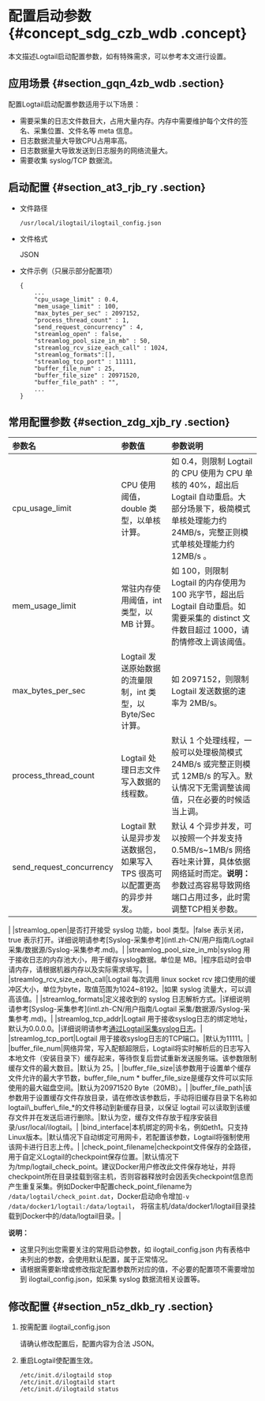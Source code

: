 # 配置启动参数 {#concept_sdg_czb_wdb .concept}

本文描述Logtail启动配置参数，如有特殊需求，可以参考本文进行设置。

## 应用场景 {#section_gqn_4zb_wdb .section}

配置Logtail启动配置参数适用于以下场景：

-   需要采集的日志文件数目大，占用大量内存。内存中需要维护每个文件的签名、采集位置、文件名等 meta 信息。
-   日志数据流量大导致CPU占用率高。
-   日志数据量大导致发送到日志服务的网络流量大。
-   需要收集 syslog/TCP 数据流。

## 启动配置 {#section_at3_rjb_ry .section}

-   文件路径

    ```
    /usr/local/ilogtail/ilogtail_config.json
    ```

-   文件格式

    JSON

-   文件示例（只展示部分配置项）

    ```
    {
        ...
        "cpu_usage_limit" : 0.4,
        "mem_usage_limit" : 100,
        "max_bytes_per_sec" : 2097152,
        "process_thread_count" : 1,
        "send_request_concurrency" : 4,
        "streamlog_open" : false,
        "streamlog_pool_size_in_mb" : 50,
        "streamlog_rcv_size_each_call" : 1024,
        "streamlog_formats":[],
        "streamlog_tcp_port" : 11111,
        "buffer_file_num" : 25,
        "buffer_file_size" : 20971520,
        "buffer_file_path" : "",
        ...
    }
    ```


## 常用配置参数 {#section_zdg_xjb_ry .section}

|参数名|参数值|参数说明|
|:--|:--|:---|
|cpu\_usage\_limit|CPU 使用阈值，double 类型，以单核计算。|如 0.4，则限制 Logtail 的 CPU 使用为 CPU 单核的 40%，超出后 Logtail 自动重启。大部分场景下，极简模式单核处理能力约 24MB/s，完整正则模式单核处理能力约 12MB/s 。|
|mem\_usage\_limit|常驻内存使用阈值，int 类型，以 MB 计算。|如 100，则限制 Logtail 的内存使用为 100 兆字节，超出后 Logtail 自动重启。如需要采集的 distinct 文件数目超过 1000，请酌情修改上调该阈值。|
|max\_bytes\_per\_sec|Logtail 发送原始数据的流量限制，int 类型，以 Byte/Sec 计算。|如 2097152，则限制 Logtail 发送数据的速率为 2MB/s。|
|process\_thread\_count|Logtail 处理日志文件写入数据的线程数。|默认 1 个处理线程，一般可以处理极简模式 24MB/s 或完整正则模式 12MB/s 的写入。默认情况下无需调整该阈值，只在必要的时候适当上调。|
|send\_request\_concurrency|Logtail 默认是异步发送数据包，如果写入 TPS 很高可以配置更高的异步并发。|默认 4 个异步并发，可以按照一个并发支持 0.5MB/s~1MB/s 网络吞吐来计算，具体依据网络延时而定。**说明：** 参数过高容易导致网络端口占用过多，此时需调整TCP相关参数。

|
|streamlog\_open|是否打开接受 syslog 功能，bool 类型。|false 表示关闭，true 表示打开。详细说明请参考[Syslog-采集参考](intl.zh-CN/用户指南/Logtail 采集/数据源/Syslog-采集参考.md)。|
|streamlog\_pool\_size\_in\_mb|syslog 用于接收日志的内存池大小，用于缓存syslog数据。单位是 MB。|程序启动时会申请内存，请根据机器内存以及实际需求填写。|
|streamlog\_rcv\_size\_each\_call|Logtail 每次调用 linux socket rcv 接口使用的缓冲区大小，单位为byte，取值范围为1024~8192。|如果 syslog 流量大，可以调高该值。|
|streamlog\_formats|定义接收到的 syslog 日志解析方式。|详细说明请参考[Syslog-采集参考](intl.zh-CN/用户指南/Logtail 采集/数据源/Syslog-采集参考.md)。|
|streamlog\_tcp\_addr|Logtail 用于接收syslog日志的绑定地址，默认为0.0.0.0。|详细说明请参考[通过Logtail采集syslog日志](LogService_user_guide_0033.md)。|
|streamlog\_tcp\_port|Logtail 用于接收syslog日志的TCP端口。|默认为11111。|
|buffer\_file\_num|网络异常，写入配额超限后，Logtail将实时解析后的日志写入本地文件（安装目录下）缓存起来，等待恢复后尝试重新发送服务端。该参数限制缓存文件的最大数目。|默认为 25。|
|buffer\_file\_size|该参数用于设置单个缓存文件允许的最大字节数，buffer\_file\_num \* buffer\_file\_size是缓存文件可以实际使用的最大磁盘空间。|默认为20971520 Byte（20MB）。|
|buffer\_file\_path|该参数用于设置缓存文件存放目录，请在修改该参数后，手动将旧缓存目录下名称如 logtail\\\_buffer\\\_file\_\*的文件移动到新缓存目录，以保证 logtail 可以读取到该缓存文件并在发送后进行删除。|默认为空，缓存文件存放于程序安装目录/usr/local/ilogtail。|
|bind\_interface|本机绑定的网卡名，例如eth1。只支持Linux版本。|默认情况下自动绑定可用网卡，若配置该参数，Logtail将强制使用该网卡进行日志上传。|
|check\_point\_filename|checkpoint文件保存的全路径，用于自定义Logtail的checkpoint保存位置。|默认情况下为/tmp/logtail\_check\_point。建议Docker用户修改此文件保存地址，并将checkpoint所在目录挂载到宿主机，否则容器释放时会因丢失checkpoint信息而产生重复采集。例如Docker中配置check\_point\_filename为 `/data/logtail/check_point.dat`，Docker启动命令增加`-v /data/docker1/logtail:/data/logtail`， 将宿主机/data/docker1/logtail目录挂载到Docker中的/data/logtail目录。|

**说明：** 

-   这里只列出您需要关注的常用启动参数，如 ilogtail\_config.json 内有表格中未列出的参数，会使用默认配置，属于正常情况。
-   请根据需要新增或修改指定配置参数所对应的值，不必要的配置项不需要增加到 ilogtail\_config.json，如采集 syslog 数据流相关设置等。

## 修改配置 {#section_n5z_dkb_ry .section}

1.  按需配置 ilogtail\_config.json

    请确认修改配置后，配置内容为合法 JSON。

2.  重启Logtail使配置生效。

    ```
    /etc/init.d/ilogtaild stop
    /etc/init.d/ilogtaild start
    /etc/init.d/ilogtaild status
    ```


